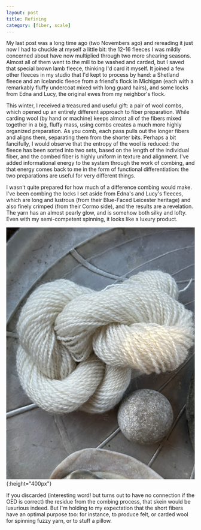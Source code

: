```yaml
---
layout: post
title: Refining
category: [fiber, scale]
---
```


My last post was a long time ago (two Novembers ago) and rereading it just now I had to chuckle at myself a little bit: the 12-16 fleeces I was mildly concerned about have now multiplied through two more shearing seasons. Almost all of them went to the mill to be washed and carded, but I saved that special brown lamb fleece, thinking I'd card it myself. It joined a few other fleeces in my studio that I'd kept to process by hand: a Shetland fleece and an Icelandic fleece from a friend's flock in Michigan (each with a remarkably fluffy undercoat mixed with long guard hairs), and some locks from Edna and Lucy, the original ewes from my neighbor's flock. 

This winter, I received a treasured and useful gift: a pair of wool combs, which opened up an entirely different approach to fiber preparation. While carding wool (by hand or machine) keeps almost all of the fibers mixed together in a big, fluffy mass, using combs creates a much more highly organized preparation. As you comb, each pass pulls out the longer fibers and aligns them, separating them from the shorter bits. Perhaps a bit fancifully, I would observe that the entropy of the wool is reduced: the fleece has been sorted into two sets, based on the length of the individual fiber, and the combed fiber is highly uniform in texture and alignment. I've added informational energy to the system through the work of combing, and that energy comes back to me in the form of functional differentiation: the two preparations are useful for very different things. 

I wasn't quite prepared for how much of a difference combing would make. I've been combing the locks I set aside from Edna's and Lucy's fleeces, which are long and lustrous (from their Blue-Faced Leicester heritage) and also finely crimped (from their Cormo side), and the results are a revelation. The yarn has an almost pearly glow, and is somehow both silky and lofty. Even with my semi-competent spinning, it looks like a luxury product.  

![a skein of wool](../images/spun_yarn_edna.jpeg){:height="400px"}

If you discarded (interesting word! but turns out to have no connection if the OED is correct) the residue from the combing process, that skein would be luxurious indeed. But I'm holding to my expectation that the short fibers have an optimal purpose too: for instance, to produce felt, or carded wool for spinning fuzzy yarn, or to stuff a pillow. 